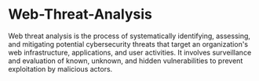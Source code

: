 # Web-Threat-Analysis
Web threat analysis is the process of systematically identifying, assessing, and mitigating potential cybersecurity threats that target an organization's web infrastructure, applications, and user activities. It involves surveillance and evaluation of known, unknown, and hidden vulnerabilities to prevent exploitation by malicious actors.
